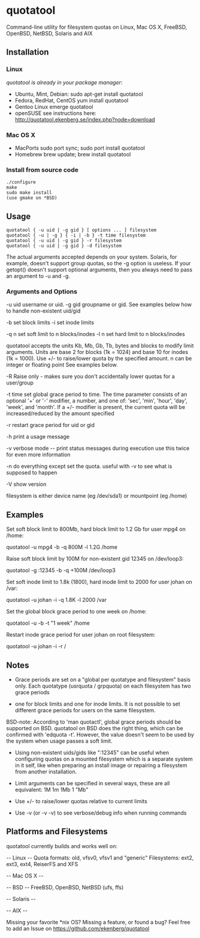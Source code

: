 quotatool
=========

Command-line utility for filesystem quotas on Linux, Mac OS X, FreeBSD, OpenBSD, NetBSD, Solaris and AIX

## Installation

### Linux

*quotatool is already in your package manager:*

* Ubuntu, Mint, Debian:
    sudo apt-get install quotatool
* Fedora, RedHat, CentOS
    yum install quotatool
* Gentoo Linux
    emerge quotatool
* openSUSE
    see instructions here: http://quotatool.ekenberg.se/index.php?node=download

### Mac OS X
* MacPorts
    sudo port sync; sudo port install quotatool
* Homebrew
    brew update; brew install quotatool

### Install from source code

    ./configure
    make
    sudo make install
    (use gmake on *BSD)

## Usage

    quotatool { -u uid | -g gid } [ options ... ] filesystem
    quotatool { -u | -g } { -i | -b } -t time filesystem
    quotatool { -u uid | -g gid } -r filesystem
    quotatool { -u uid | -g gid } -d filesystem

The actual arguments accepted depends on your system.  Solaris,
for example, doesn't support group quotas, so the -g option is
useless.   If your getopt() doesn't support optional arguments,
then you always need to pass an argument to -u and -g.


### Arguments and Options

   -u uid  username or uid.
   -g gid  groupname or gid.
      	   See examples below how to handle non-existent uid/gid

   -b      set block limits
   -i      set inode limits

   -q n    set soft limit to n blocks/inodes
   -l n    set hard limit to n blocks/inodes

   quotatool accepts the units Kb, Mb, Gb, Tb, bytes and blocks
   to modify limit arguments. Units are base 2 for blocks (1k = 1024)
   and base 10 for inodes (1k = 1000).
   Use +/- to raise/lower quota by the specified amount.
   n can be integer or floating point
   See examples below.

   -R      Raise only - makes sure you don't accidentally lower quotas for a user/group

   -t      time set global grace period to time.
           The time parameter consists of an optional
           '+' or '-' modifier, a  number, and one of:
           'sec', 'min', 'hour', 'day', 'week', and
           'month'.  If a +/- modifier is present, the
           current quota will be increased/reduced by
           the amount specified

   -r      restart grace period for uid or gid

   -h      print a usage message

   -v      verbose mode -- print status messages during execution
           use this twice for even more information

   -n      do everything except set the quota.  useful with -v
           to see what is supposed to happen

   -V      show version

   filesystem is either device name (eg /dev/sda1) or mountpoint (eg /home)

## Examples

Set soft block limit to 800Mb, hard block limit to 1.2 Gb for user mpg4 on /home:

   quotatool -u mpg4 -b -q 800M -l 1.2G /home

Raise soft block limit by 100M for non-existent gid 12345 on /dev/loop3:

   quotatool -g :12345 -b -q +100M /dev/loop3

Set soft inode limit to 1.8k (1800), hard inode limit to 2000 for user johan on /var:

   quotatool -u johan -i -q 1.8K -l 2000 /var

Set the global block grace period to one week on /home:

   quotatool -u -b -t "1 week" /home

Restart inode grace period for user johan on root filesystem:

   quotatool -u johan -i -r /


## Notes

* Grace periods are set on a "global per quotatype and filesystem" basis only.
Each quotatype (usrquota / grpquota) on each filesystem has two grace periods
- one for block limits and one for inode limits.
It is not possible to set different grace periods for users on the same filesystem.

BSD-note: According to 'man quotactl', global grace periods should be supported on BSD.
quotatool on BSD does the right thing, which can be confirmed with 'edquota -t'.
However, the value doesn't seem to be used by the system when usage passes a soft limit.

* Using non-existent uids/gids like ":12345" can be useful when configuring quotas on
a mounted filesystem which is a separate system in it self, like when preparing an
install image or repairing a filesystem from another installation.

* Limit arguments can be specified in several ways, these are all equivalent:
  1M
  1m
  1Mb
  1 "Mb"

* Use +/- to raise/lower quotas relative to current limits

* Use -v (or -v -v) to see verbose/debug info when running commands

## Platforms and Filesystems

quotatool currently builds and works well on:

-- Linux --
Quota formats: old, vfsv0, vfsv1 and "generic"
Filesystems: ext2, ext3, ext4, ReiserFS and XFS

-- Mac OS X --

-- BSD --
FreeBSD, OpenBSD, NetBSD (ufs, ffs)

-- Solaris --

-- AIX --

Missing your favorite *nix OS? Missing a feature, or found a bug?
Feel free to add an Issue on https://github.com/ekenberg/quotatool
